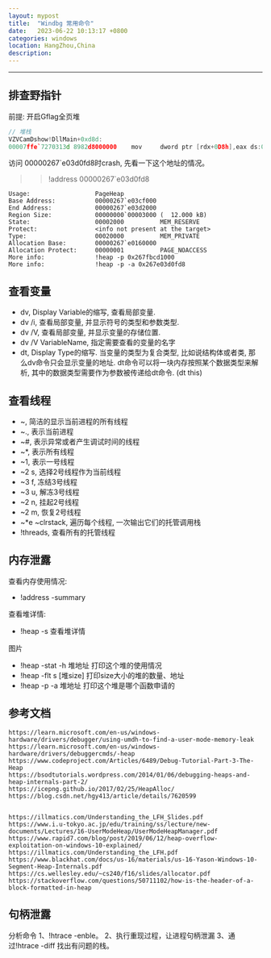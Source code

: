 ```yaml
---
layout: mypost
title:  "Windbg 常用命令"
date:   2023-06-22 10:13:17 +0800
categories: windows
location: HangZhou,China
description:
---
```

---

## 排查野指针

前提: 开启Gflag全页堆

```c++
// 堆栈
VZVCamDshow!DllMain+0xd8d:
00007ffe`7270313d 8982d8000000    mov     dword ptr [rdx+0D8h],eax ds:00000267`e03d0fd8=????????
```
访问 00000267`e03d0fd8时crash, 先看一下这个地址的情况。

>> !address 00000267`e03d0fd8


```shell
Usage:                  PageHeap
Base Address:           00000267`e03cf000
End Address:            00000267`e03d2000
Region Size:            00000000`00003000 (  12.000 kB)
State:                  00002000          MEM_RESERVE
Protect:                <info not present at the target>
Type:                   00020000          MEM_PRIVATE
Allocation Base:        00000267`e0160000
Allocation Protect:     00000001          PAGE_NOACCESS
More info:              !heap -p 0x267fbcd1000
More info:              !heap -p -a 0x267e03d0fd8
```

## 查看变量

* dv, Display Variable的缩写, 查看局部变量.
* dv /i, 查看局部变量, 并显示符号的类型和参数类型.
* dv /V, 查看局部变量, 并显示变量的存储位置.
* dv /V VariableName, 指定需要查看的变量的名字
* dt, Display Type的缩写. 当变量的类型为复合类型, 比如说结构体或者类, 那么dv命令只会显示变量的地址. dt命令可以将一块内存按照某个数据类型来解析, 其中的数据类型需要作为参数被传递给dt命令. (dt this)

## 查看线程

* ~,  简洁的显示当前进程的所有线程
* ~., 表示当前进程
* ~#, 表示异常或者产生调试时间的线程
* ~*, 表示所有线程
* ~1, 表示一号线程
* ~2 s, 选择2号线程作为当前线程
* ~3 f, 冻结3号线程
* ~3 u, 解冻3号线程
* ~2 n, 挂起2号线程
* ~2 m, 恢复2号线程
* ~*e ~clrstack, 遍历每个线程, 一次输出它们的托管调用栈
* !threads, 查看所有的托管线程


## 内存泄露

查看内存使用情况:
* !address -summary

查看堆详情:

* !heap -s 查看堆详情

图片

* !heap -stat -h 堆地址  打印这个堆的使用情况
* !heap -flt s [堆size]  打印size大小的堆的数量、地址
* !heap -p -a 堆地址  打印这个堆是哪个函数申请的
## 参考文档
    https://learn.microsoft.com/en-us/windows-hardware/drivers/debugger/using-umdh-to-find-a-user-mode-memory-leak
    https://learn.microsoft.com/en-us/windows-hardware/drivers/debuggercmds/-heap
    https://www.codeproject.com/Articles/6489/Debug-Tutorial-Part-3-The-Heap
    https://bsodtutorials.wordpress.com/2014/01/06/debugging-heaps-and-heap-internals-part-2/
    https://icepng.github.io/2017/02/25/HeapAlloc/
    https://blog.csdn.net/hgy413/article/details/7620599


    https://illmatics.com/Understanding_the_LFH_Slides.pdf
    https://www.i.u-tokyo.ac.jp/edu/training/ss/lecture/new-documents/Lectures/16-UserModeHeap/UserModeHeapManager.pdf
    https://www.rapid7.com/blog/post/2019/06/12/heap-overflow-exploitation-on-windows-10-explained/
    https://illmatics.com/Understanding_the_LFH.pdf
    https://www.blackhat.com/docs/us-16/materials/us-16-Yason-Windows-10-Segment-Heap-Internals.pdf
    https://cs.wellesley.edu/~cs240/f16/slides/allocator.pdf
    https://stackoverflow.com/questions/50711102/how-is-the-header-of-a-block-formatted-in-heap


## 句柄泄露

分析命令
1、!htrace -enble。
2、执行重现过程，让进程句柄泄漏
3、通过!htrace -diff 找出有问题的栈。
